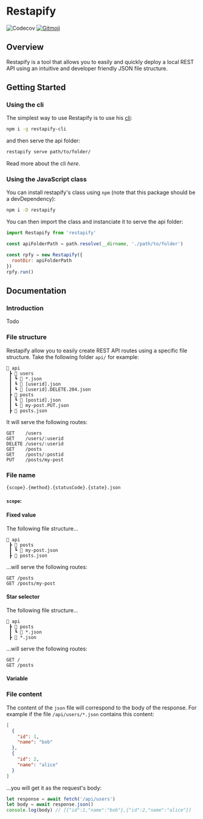 # Restapify

![Codecov](https://img.shields.io/codecov/c/github/johannchopin/restapify)
<a href="https://gitmoji.dev">
  <img src="https://img.shields.io/badge/gitmoji-%20😜%20😍-FFDD67.svg?style=flat-square" alt="Gitmoji">
</a>

## Overview
Restapify is a tool that allows you to easily and quickly deploy a local REST API using an intuitive and developer friendly JSON file structure.

## Getting Started
### Using the cli
The simplest way to use Restapify is to use his [cli](https://github.com/johannchopin/restapify-cli):

```bash
npm i -g restapify-cli
```

and then serve the api folder:

```bash
restapify serve path/to/folder/
```

Read more about the cli *here*. <!-- TODO: add link -->

### Using the JavaScript class

You can install restapify's class using `npm` (note that this package should be a devDependency):

```bash
npm i -D restapify
```

You can then import the class and instanciate it to serve the api folder:

```javascript
import Restapify from 'restapify'

const apiFolderPath = path.resolve(__dirname, './path/to/folder')

const rpfy = new Restapify({
  rootDir: apiFolderPath
})
rpfy.run()
```

## Documentation

### Introduction
Todo

### File structure
Restapify allow you to easily create REST API routes using a specific file structure. Take the following folder `api/` for example:
```
📂 api
 ┣ 📂 users
 ┃ ┗ 📜 *.json
 ┃ ┗ 📜 [userid].json
 ┃ ┗ 📜 [userid].DELETE.204.json
 ┣ 📂 posts
 ┃ ┗ 📜 [postid].json
 ┃ ┗ 📜 my-post.PUT.json
 ┣ 📜 posts.json
```

It will serve the following routes:
```
GET    /users
GET    /users/:userid
DELETE /users/:userid
GET    /posts
GET    /posts/:postid
PUT    /posts/my-post
```

### File name

```
{scope}.{method}.{statusCode}.{state}.json
```

#### `scope`:
#### Fixed value
The following file structure...
```
📂 api
 ┣ 📂 posts
 ┃ ┗ 📜 my-post.json
 ┣ 📜 posts.json
```

...will serve the following routes:
```
GET /posts
GET /posts/my-post
```

#### Star selector
The following file structure...
```
📂 api
 ┣ 📂 posts
 ┃ ┗ 📜 *.json
 ┣ 📜 *.json
```

...will serve the following routes:
```
GET /
GET /posts
```

#### Variable

### File content

The content of the `json` file will correspond to the body of the response. For example if the file `/api/users/*.json` contains this content:
```json
[
  {
    "id": 1,
    "name": "bob"
  },
  {
    "id": 2,
    "name": "alice"
  }
]
```

...you will get it as the request's body:

```js
let response = await fetch('/api/users')
let body = await response.json()
console.log(body) // [{"id":1,"name":"bob"},{"id":2,"name":"alice"}]
```
